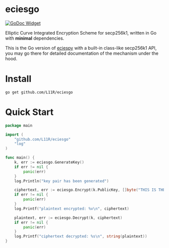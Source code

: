 # eciesgo

[![GoDoc Widget]][GoDoc]

Elliptic Curve Integrated Encryption Scheme for secp256k1, written in Go with **minimal** dependencies.

This is the Go version of [eciespy](https://github.com/kigawas/eciespy) with a built-in class-like secp256k1 API, you may go there for detailed documentation of the mechanism under the hood.

# Install
`go get github.com/L11R/eciesgo`

# Quick Start
```go
package main

import (
	"github.com/L11R/eciesgo"
	"log"
)

func main() {
	k, err := eciesgo.GenerateKey()
	if err != nil {
		panic(err)
	}
	log.Println("key pair has been generated")

	ciphertext, err := eciesgo.Encrypt(k.PublicKey, []byte("THIS IS THE TEST"))
	if err != nil {
		panic(err)
	}
	log.Printf("plaintext encrypted: %v\n", ciphertext)

	plaintext, err := eciesgo.Decrypt(k, ciphertext)
	if err != nil {
		panic(err)
	}
	log.Printf("ciphertext decrypted: %s\n", string(plaintext))
}
```

[GoDoc]: https://godoc.org/github.com/L11R/eciesgo
[GoDoc Widget]: https://godoc.org/github.com/L11R/eciesgo?status.svg
